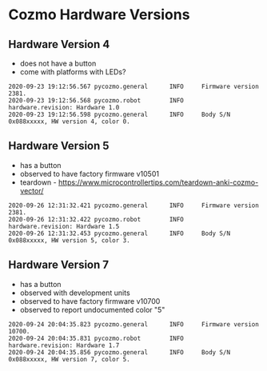 
Cozmo Hardware Versions
=======================


Hardware Version 4
------------------

- does not have a button
- come with platforms with LEDs?

```
2020-09-23 19:12:56.567 pycozmo.general      INFO     Firmware version 2381.
2020-09-23 19:12:56.568 pycozmo.robot        INFO     hardware.revision: Hardware 1.0
2020-09-23 19:12:56.598 pycozmo.general      INFO     Body S/N 0x088xxxxx, HW version 4, color 0.
```


Hardware Version 5
------------------

- has a button
- observed to have factory firmware v10501
- teardown - https://www.microcontrollertips.com/teardown-anki-cozmo-vector/

```
2020-09-26 12:31:32.421 pycozmo.general      INFO     Firmware version 2381.
2020-09-26 12:31:32.422 pycozmo.robot        INFO     hardware.revision: Hardware 1.5
2020-09-26 12:31:32.453 pycozmo.general      INFO     Body S/N 0x088xxxxx, HW version 5, color 3.
```


Hardware Version 7
------------------

- has a button
- observed with development units
- observed to have factory firmware v10700
- observed to report undocumented color "5"

```
2020-09-24 20:04:35.823 pycozmo.general      INFO     Firmware version 10700.
2020-09-24 20:04:35.831 pycozmo.robot        INFO     hardware.revision: Hardware 1.7
2020-09-24 20:04:35.856 pycozmo.general      INFO     Body S/N 0x088xxxxx, HW version 7, color 5.
```

